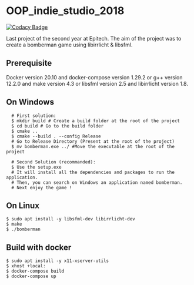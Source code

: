 # OOP_indie_studio_2018
[![Codacy Badge](https://app.codacy.com/project/badge/Grade/585426d4db494ecb921ee34a572e250f)](https://www.codacy.com/gh/LucasMarsala/OOP_indie_studio_2018/dashboard?utm_source=github.com&amp;utm_medium=referral&amp;utm_content=LucasMarsala/OOP_indie_studio_2018&amp;utm_campaign=Badge_Grade)

Last project of the second year at Epitech. The aim of the project was to create a bomberman game using libirrlicht & libsfml.

## Prerequisite

  Docker version 20.10 and docker-compose version 1.29.2 or g++ version 12.2.0 and make version 4.3 or libsfml version 2.5 and libirrlicht version 1.8.

## On Windows

```
  # First solution:
  $ mkdir build # Create a build folder at the root of the project
  $ cd build # Go to the build folder
  $ cmake ..
  $ cmake --build . --config Release
  # Go to Release Directory (Present at the root of the project)
  $ mv bomberman.exe ../ #Move the executable at the root of the project
```

```
  # Second Solution (recommanded):
  $ Use the setup.exe
  # It will install all the dependencies and packages to run the application.
  # Then, you can search on Windows an application named bomberman.
  # Next enjoy the game !
```

## On Linux

```
$ sudo apt install -y libsfml-dev libirrlicht-dev
$ make
$ ./bomberman
```

## Build with docker

```
$ sudo apt install -y x11-xserver-utils
$ xhost +local:
$ docker-compose build
$ docker-compose up
```
